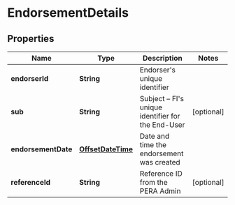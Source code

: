 # EndorsementDetails

## Properties
Name | Type | Description | Notes
------------ | ------------- | ------------- | -------------
**endorserId** | **String** | Endorser&#x27;s unique identifier | 
**sub** | **String** | Subject – FI&#x27;s unique identifier for the End-User |  [optional]
**endorsementDate** | [**OffsetDateTime**](OffsetDateTime.md) | Date and time the endorsement was created | 
**referenceId** | **String** | Reference ID from the PERA Admin |  [optional]
